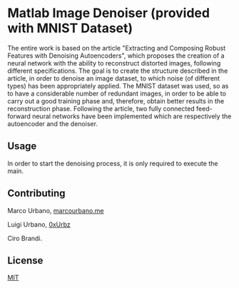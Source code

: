 # Matlab Image Denoiser (provided with MNIST Dataset)

The entire work is based on the article "Extracting and Composing Robust Features with Denoising Autoencoders", which proposes the creation of a neural network with the ability to reconstruct distorted images, following different specifications.
The goal is to create the structure described in the article, in order to denoise an image dataset, to which noise (of different types) has been appropriately applied.
The MNIST dataset was used, so as to have a considerable number of redundant images, in order to be able to carry out a good training phase and, therefore, obtain better results in the reconstruction phase.
Following the article, two fully connected feed-forward neural networks have been implemented which are respectively the autoencoder and the denoiser.

## Usage
In order to start the denoising process, it is only required to execute the main.

## Contributing
Marco Urbano, [marcourbano.me](https://marcourbano.me)

Luigi Urbano, [0xUrbz](https://github.com/0xUrbz)

Ciro Brandi.

## License
[MIT](https://choosealicense.com/licenses/mit/)
